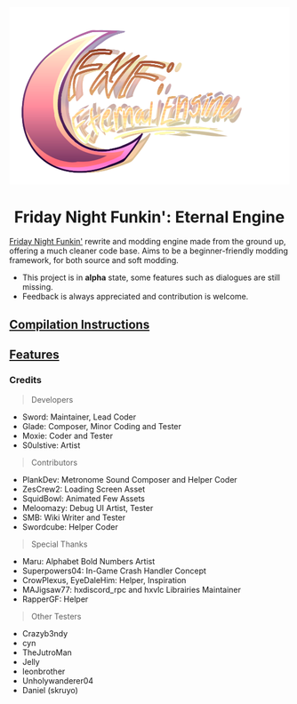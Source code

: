 <p align="center">
    <img src="art/logo.png" width="750"/>
    <h1 align="center">Friday Night Funkin': Eternal Engine</h1>
</p>

[Friday Night Funkin'](https://github.com/FunkinCrew/Funkin) rewrite and modding engine made from the ground up, offering a much cleaner code base. Aims to be a beginner-friendly modding framework, for both source and soft modding.

- This project is in **alpha** state, some features such as dialogues are still missing.
- Feedback is always appreciated and contribution is welcome.

## [Compilation Instructions](https://github.com/Sword352/FNF-EternalEngine/blob/master/wiki/COMPILATION.md)
## [Features](https://github.com/Sword352/FNF-EternalEngine/blob/master/wiki/FEATURES.md)

### Credits
> Developers
- Sword: Maintainer, Lead Coder
- Glade: Composer, Minor Coding and Tester
- Moxie: Coder and Tester
- S0ulstive: Artist

> Contributors
- PlankDev: Metronome Sound Composer and Helper Coder
- ZesCrew2: Loading Screen Asset
- SquidBowl: Animated Few Assets
- Meloomazy: Debug UI Artist, Tester
- SMB: Wiki Writer and Tester
- Swordcube: Helper Coder

> Special Thanks
- Maru: Alphabet Bold Numbers Artist
- Superpowers04: In-Game Crash Handler Concept
- CrowPlexus, EyeDaleHim: Helper, Inspiration
- MAJigsaw77: hxdiscord_rpc and hxvlc Librairies Maintainer
- RapperGF: Helper

> Other Testers
- Crazyb3ndy
- cyn
- TheJutroMan
- Jelly
- leonbrother
- Unholywanderer04
- Daniel (skruyo)